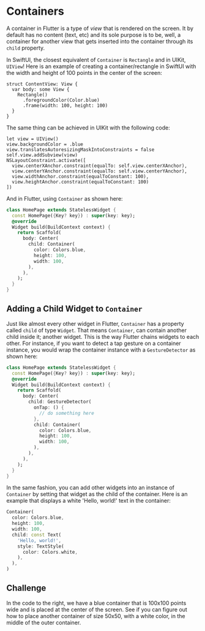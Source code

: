 # Containers

A container in Flutter is a type of *view* that is rendered on the screen. It by default has no content (text, etc) and its sole purpose is to be, well, a container for another view that gets inserted into the container through its `child` property.

In SwiftUI, the closest equivalent of `Container` is `Rectangle` and in UIKit, `UIView`! Here is an example of creating a container/rectangle in SwiftUI with the width and height of 100 points in the center of the screen:

```
struct ContentView: View {
  var body: some View {
    Rectangle()
      .foregroundColor(Color.blue)
      .frame(width: 100, height: 100)
  }
}
```

The same thing can be achieved in UIKit with the following code:

```
let view = UIView()
view.backgroundColor = .blue
view.translatesAutoresizingMaskIntoConstraints = false
self.view.addSubview(view)
NSLayoutConstraint.activate([
  view.centerXAnchor.constraint(equalTo: self.view.centerXAnchor),
  view.centerYAnchor.constraint(equalTo: self.view.centerYAnchor),
  view.widthAnchor.constraint(equalToConstant: 100),
  view.heightAnchor.constraint(equalToConstant: 100)
])
```

And in Flutter, using `Container` as shown here:

```dart
class HomePage extends StatelessWidget {
  const HomePage({Key? key}) : super(key: key);
  @override
  Widget build(BuildContext context) {
    return Scaffold(
      body: Center(
        child: Container(
          color: Colors.blue,
          height: 100,
          width: 100,
        ),
      ),
    );
  }
}
```

## Adding a Child Widget to `Container`

Just like almost every other widget in Flutter, `Container` has a property called `child` of type `Widget`. That means `Container`, can contain another child inside it; another widget. This is the way Flutter chains widgets to each other. For instance, if you want to detect a tap gesture on a container instance, you would wrap the container instance with a `GestureDetector` as shown here:

```dart
class HomePage extends StatelessWidget {
  const HomePage({Key? key}) : super(key: key);
  @override
  Widget build(BuildContext context) {
    return Scaffold(
      body: Center(
        child: GestureDetector(
          onTap: () {
            // do something here
          },
          child: Container(
            color: Colors.blue,
            height: 100,
            width: 100,
          ),
        ),
      ),
    );
  }
}
```

In the same fashion, you can add other widgets into an instance of `Container` by setting that widget as the child of the container. Here is an example that displays a white 'Hello, world!' text in the container:

```dart
Container(
  color: Colors.blue,
  height: 100,
  width: 100,
  child: const Text(
    'Hello, world!',
    style: TextStyle(
      color: Colors.white,
    ),
  ),
)
```

## Challenge

In the code to the right, we have a blue container that is 100x100 points wide and is placed at the center of the screen. See if you can figure out how to place another container of size 50x50, with a white color, in the middle of the outer container.
